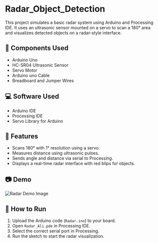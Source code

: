 # Radar_Object_Detection

This project simulates a basic radar system using Arduino and Processing IDE. It uses an ultrasonic sensor mounted on a servo to scan a 180° area and visualizes detected objects on a radar-style interface.

## 🧰 Components Used
- Arduino Uno
- HC-SR04 Ultrasonic Sensor
- Servo Motor
- Arduino uno Cable
- Breadboard and Jumper Wires

## 💻 Software Used
- Arduino IDE
- Processing IDE
- Servo Library for Arduino

## 🚀 Features
- Scans 180° with 1° resolution using a servo.
- Measures distance using ultrasonic pulses.
- Sends angle and distance via serial to Processing.
- Displays a real-time radar interface with red blips for objects.

## 📷 Demo
![Radar Demo Image](Radar-Object-Detection/Images/radar2.jpg)

## 📂 How to Run
1. Upload the Arduino code (`Radar.ino`) to your board.
2. Open `Radar_Ali.pde` in Processing IDE.
3. Select the correct serial port in Processing.
4. Run the sketch to start the radar visualization.


